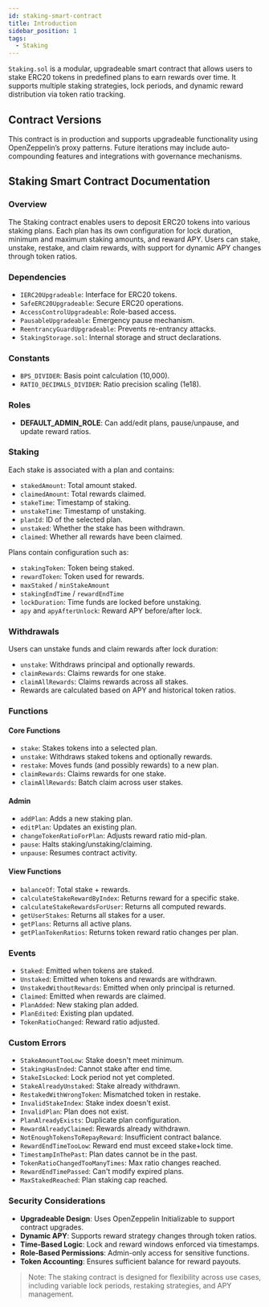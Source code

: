 ```yaml
---
id: staking-smart-contract
title: Introduction
sidebar_position: 1
tags:
  - Staking
---
```


`Staking.sol` is a modular, upgradeable smart contract that allows users to stake ERC20 tokens in predefined plans to earn rewards over time. It supports multiple staking strategies, lock periods, and dynamic reward distribution via token ratio tracking.

## Contract Versions

This contract is in production and supports upgradeable functionality using OpenZeppelin’s proxy patterns. Future iterations may include auto-compounding features and integrations with governance mechanisms.

## Staking Smart Contract Documentation

### Overview

The Staking contract enables users to deposit ERC20 tokens into various staking plans. Each plan has its own configuration for lock duration, minimum and maximum staking amounts, and reward APY. Users can stake, unstake, restake, and claim rewards, with support for dynamic APY changes through token ratios.

### Dependencies

- `IERC20Upgradeable`: Interface for ERC20 tokens.
- `SafeERC20Upgradeable`: Secure ERC20 operations.
- `AccessControlUpgradeable`: Role-based access.
- `PausableUpgradeable`: Emergency pause mechanism.
- `ReentrancyGuardUpgradeable`: Prevents re-entrancy attacks.
- `StakingStorage.sol`: Internal storage and struct declarations.

### Constants

- `BPS_DIVIDER`: Basis point calculation (10,000).
- `RATIO_DECIMALS_DIVIDER`: Ratio precision scaling (1e18).

### Roles

- **DEFAULT_ADMIN_ROLE**: Can add/edit plans, pause/unpause, and update reward ratios.

### Staking

Each stake is associated with a plan and contains:

- `stakedAmount`: Total amount staked.
- `claimedAmount`: Total rewards claimed.
- `stakeTime`: Timestamp of staking.
- `unstakeTime`: Timestamp of unstaking.
- `planId`: ID of the selected plan.
- `unstaked`: Whether the stake has been withdrawn.
- `claimed`: Whether all rewards have been claimed.

Plans contain configuration such as:

- `stakingToken`: Token being staked.
- `rewardToken`: Token used for rewards.
- `maxStaked` / `minStakeAmount`
- `stakingEndTime` / `rewardEndTime`
- `lockDuration`: Time funds are locked before unstaking.
- `apy` and `apyAfterUnlock`: Reward APY before/after lock.

### Withdrawals

Users can unstake funds and claim rewards after lock duration:

- `unstake`: Withdraws principal and optionally rewards.
- `claimRewards`: Claims rewards for one stake.
- `claimAllRewards`: Claims rewards across all stakes.
- Rewards are calculated based on APY and historical token ratios.

### Functions

#### Core Functions

- `stake`: Stakes tokens into a selected plan.
- `unstake`: Withdraws staked tokens and optionally rewards.
- `restake`: Moves funds (and possibly rewards) to a new plan.
- `claimRewards`: Claims rewards for one stake.
- `claimAllRewards`: Batch claim across user stakes.

#### Admin

- `addPlan`: Adds a new staking plan.
- `editPlan`: Updates an existing plan.
- `changeTokenRatioForPlan`: Adjusts reward ratio mid-plan.
- `pause`: Halts staking/unstaking/claiming.
- `unpause`: Resumes contract activity.

#### View Functions

- `balanceOf`: Total stake + rewards.
- `calculateStakeRewardByIndex`: Returns reward for a specific stake.
- `calculateStakeRewardsForUser`: Returns all computed rewards.
- `getUserStakes`: Returns all stakes for a user.
- `getPlans`: Returns all active plans.
- `getPlanTokenRatios`: Returns token reward ratio changes per plan.

### Events

- `Staked`: Emitted when tokens are staked.
- `Unstaked`: Emitted when tokens and rewards are withdrawn.
- `UnstakedWithoutRewards`: Emitted when only principal is returned.
- `Claimed`: Emitted when rewards are claimed.
- `PlanAdded`: New staking plan added.
- `PlanEdited`: Existing plan updated.
- `TokenRatioChanged`: Reward ratio adjusted.

### Custom Errors

- `StakeAmountTooLow`: Stake doesn't meet minimum.
- `StakingHasEnded`: Cannot stake after end time.
- `StakeIsLocked`: Lock period not yet completed.
- `StakeAlreadyUnstaked`: Stake already withdrawn.
- `RestakedWithWrongToken`: Mismatched token in restake.
- `InvalidStakeIndex`: Stake index doesn't exist.
- `InvalidPlan`: Plan does not exist.
- `PlanAlreadyExists`: Duplicate plan configuration.
- `RewardAlreadyClaimed`: Rewards already withdrawn.
- `NotEnoughTokensToRepayReward`: Insufficient contract balance.
- `RewardEndTimeTooLow`: Reward end must exceed stake+lock time.
- `TimestampInThePast`: Plan dates cannot be in the past.
- `TokenRatioChangedTooManyTimes`: Max ratio changes reached.
- `RewardEndTimePassed`: Can't modify expired plans.
- `MaxStakedReached`: Plan staking cap reached.

### Security Considerations

- **Upgradeable Design**: Uses OpenZeppelin Initializable to support contract upgrades.
- **Dynamic APY**: Supports reward strategy changes through token ratios.
- **Time-Based Logic**: Lock and reward windows enforced via timestamps.
- **Role-Based Permissions**: Admin-only access for sensitive functions.
- **Token Accounting**: Ensures sufficient balance for reward payouts.

> Note: The staking contract is designed for flexibility across use cases, including variable lock periods, restaking strategies, and APY management.
